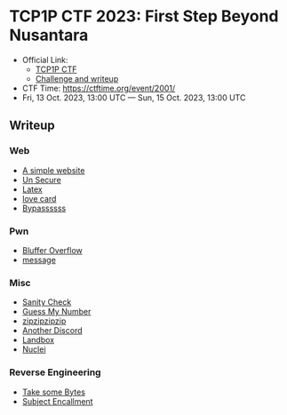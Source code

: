 # TCP1P CTF 2023: First Step Beyond Nusantara

- Official Link:
  - [TCP1P CTF](https://ctf.tcp1p.com/)
  - [Challenge and writeup](https://github.com/TCP1P/TCP1P-CTF-2023-Challenges)
- CTF Time: <https://ctftime.org/event/2001/>
- Fri, 13 Oct. 2023, 13:00 UTC — Sun, 15 Oct. 2023, 13:00 UTC

## Writeup

### Web

- [A simple website](./Web/A_simple_website/index.md)
- [Un Secure](./Web/Un_Secure/index.md)
- [Latex](./Web/Latex/index.md)
- [love card](./Web/love_card/index.md)
- [Bypassssss](./Web/Bypassssss/index.md)

### Pwn

- [Bluffer Overflow](./Pwn/Bluffer_Overflow/index.md)
- [message](./Pwn/message/index.md)

### Misc

- [Sanity Check](./Misc/Sanity_Check/index.md)
- [Guess My Number](./Misc/Guess_My_Number/index.md)
- [zipzipzipzip](./Misc/zipzipzipzip/index.md)
- [Another Discord](./Misc/Another_Discord/index.md)
- [Landbox](./Misc/Landbox/index.md)
- [Nuclei](./Misc/Nuclei/index.md)

### Reverse Engineering

- [Take some Bytes](./Reverse_Engineering/Take_some_Bytes/index.md)
- [Subject Encallment](./Reverse_Engineering/Subject_Encallment/index.md)
